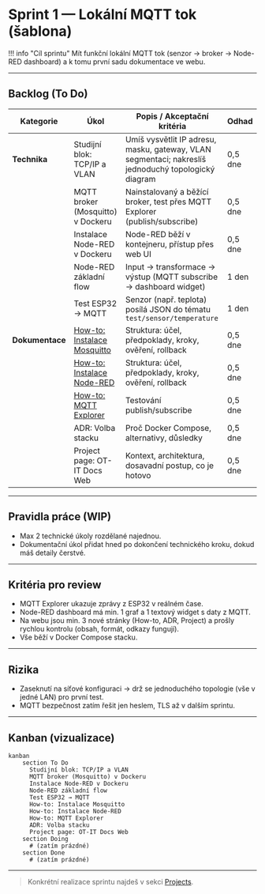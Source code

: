 

# Sprint 1 — Lokální MQTT tok (šablona)

!!! info "Cíl sprintu"
    Mít funkční lokální MQTT tok (senzor → broker → Node-RED dashboard) a k tomu první sadu dokumentace ve webu.

---

## Backlog (To Do)

| Kategorie      | Úkol                         | Popis / Akceptační kritéria | Odhad |
|----------------|------------------------------|-----------------------------|-------|
| **Technika**   | Studijní blok: TCP/IP a VLAN | Umíš vysvětlit IP adresu, masku, gateway, VLAN segmentaci; nakreslíš jednoduchý topologický diagram | 0,5 dne |
|                | MQTT broker (Mosquitto) v Dockeru | Nainstalovaný a běžící broker, test přes MQTT Explorer (publish/subscribe) | 0,5 dne |
|                | Instalace Node-RED v Dockeru | Node-RED běží v kontejneru, přístup přes web UI | 0,5 dne |
|                | Node-RED základní flow      | Input → transformace → výstup (MQTT subscribe → dashboard widget) | 1 den |
|                | Test ESP32 → MQTT           | Senzor (např. teplota) posílá JSON do tématu `test/sensor/temperature` | 1 den |
| **Dokumentace**| [How-to: Instalace Mosquitto](../how-to/instalace-mosquitto.md)  | Struktura: účel, předpoklady, kroky, ověření, rollback | 0,5 dne |
|                | [How-to: Instalace Node-RED](../how-to/instalace-node-red.md) | Struktura: účel, předpoklady, kroky, ověření, rollback | 0,5 dne |
|                | [How-to: MQTT Explorer](../how-to/mqtt-explorer.md) | Testování publish/subscribe | 0,5 dne |
|                | ADR: Volba stacku           | Proč Docker Compose, alternativy, důsledky | 0,5 dne |
|                | Project page: OT-IT Docs Web| Kontext, architektura, dosavadní postup, co je hotovo | 0,5 dne |

---

## Pravidla práce (WIP)

- Max 2 technické úkoly rozdělané najednou.
- Dokumentační úkol přidat hned po dokončení technického kroku, dokud máš detaily čerstvé.

---

## Kritéria pro review

- MQTT Explorer ukazuje zprávy z ESP32 v reálném čase.
- Node-RED dashboard má min. 1 graf a 1 textový widget s daty z MQTT.
- Na webu jsou min. 3 nové stránky (How-to, ADR, Project) a prošly rychlou kontrolu (obsah, formát, odkazy fungují).
- Vše běží v Docker Compose stacku.

---

## Rizika

- Zaseknutí na síťové konfiguraci → drž se jednoduchého topologie (vše v jedné LAN) pro první test.
- MQTT bezpečnost zatím řešit jen heslem, TLS až v dalším sprintu.

---

## Kanban (vizualizace)

```mermaid
kanban
    section To Do
      Studijní blok: TCP/IP a VLAN
      MQTT broker (Mosquitto) v Dockeru
      Instalace Node-RED v Dockeru
      Node-RED základní flow
      Test ESP32 → MQTT
      How-to: Instalace Mosquitto
      How-to: Instalace Node-RED
      How-to: MQTT Explorer
      ADR: Volba stacku
      Project page: OT-IT Docs Web
    section Doing
      # (zatím prázdné)
    section Done
      # (zatím prázdné)
```

---

> Konkrétní realizace sprintu najdeš v sekci [Projects](../projects/).
